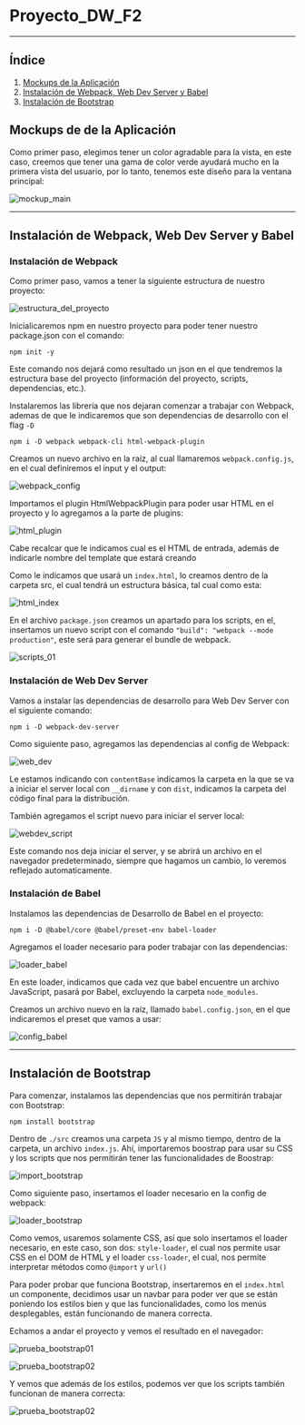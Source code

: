 # Proyecto_DW_F2

---

## Índice

1. [Mockups de la Aplicación](#id1)
2. [Instalación de Webpack, Web Dev Server y Babel](#id2)
3. [Instalación de Bootstrap](#id3)

## Mockups de de la Aplicación<a name="id1"></a>

Como primer paso, elegimos tener un color agradable para la vista, en este caso, creemos que tener una gama de color verde
ayudará mucho en la primera vista del usuario, por lo tanto, tenemos este diseño para la ventana principal:

![mockup_main](./assets/mockups/main.JPG)

---

## Instalación de Webpack, Web Dev Server y Babel<a name="id2"></a>

### Instalación de Webpack

Como primer paso, vamos a tener la siguiente estructura de nuestro proyecto:

![estructura_del_proyecto](./assets/01.jpg)

Inicialicaremos npm en nuestro proyecto para poder tener nuestro package.json con el comando:

```text
npm init -y
```

Este comando nos dejará como resultado un json en el que tendremos la estructura base del proyecto
(información del proyecto, scripts, dependencias, etc.).

Instalaremos las librería que nos dejaran comenzar a trabajar con Webpack, ademas de que le indicaremos que
son dependencias de desarrollo con el flag `-D`

```text
npm i -D webpack webpack-cli html-webpack-plugin
```

Creamos un nuevo archivo en la raíz, al cual llamaremos `webpack.config.js`, en el cual definiremos el input
y el output:

![webpack_config](./assets/02.JPG)

Importamos el plugin HtmlWebpackPlugin para poder usar HTML en el proyecto y lo agregamos a la parte de plugins:

![html_plugin](./assets/03.JPG)

Cabe recalcar que le indicamos cual es el HTML de entrada, además de indicarle nombre del template que estará creando

Como le indicamos que usará un `index.html`, lo creamos dentro de la carpeta src, el cual tendrá un estructura básica,
tal cual como esta:

![html_index](./assets/04.JPG)

En el archivo `package.json` creamos un apartado para los scripts, en el, insertamos un nuevo script con el comando
`"build": "webpack --mode production"`, este será para generar el bundle de webpack.

![scripts_01](./assets/05.JPG)

### Instalación de Web Dev Server

Vamos a instalar las dependencias de desarrollo para Web Dev Server con el siguiente comando:

```text
npm i -D webpack-dev-server
```

Como siguiente paso, agregamos las dependencias al config de Webpack:

![web_dev](./assets/06.JPG)

Le estamos indicando con `contentBase` indicamos la carpeta en la que se va a iniciar el server local con `__dirname` y
con `dist`, indicamos la carpeta del código final para la distribución.

También agregamos el script nuevo para iniciar el server local:

![webdev_script](./assets/07.JPG)

Este comando nos deja iniciar el server, y se abrirá un archivo en el navegador predeterminado, siempre que hagamos un cambio,
lo veremos reflejado automaticamente.

### Instalación de Babel

Instalamos las dependencias de Desarrollo de Babel en el proyecto:

```text
npm i -D @babel/core @babel/preset-env babel-loader
```

Agregamos el loader necesario para poder trabajar con las dependencias:

![loader_babel](./assets/08.JPG)

En este loader, indicamos que cada vez que babel encuentre un archivo JavaScript, pasará por Babel, excluyendo la carpeta `node_modules`.

Creamos un archivo nuevo en la raíz, llamado `babel.config.json`, en el que indicaremos el preset que vamos a usar:

![config_babel](./assets/09.JPG)

---

## Instalación de Bootstrap<a name="id3"></a>

Para comenzar, instalamos las dependencias que nos permitirán trabajar con Bootstrap:

```text
npm install bootstrap
```

Dentro de `./src` creamos una carpeta `JS` y al mismo tiempo, dentro de la carpeta, un archivo `index.js`. Ahí, importaremos boostrap para usar
su CSS y los scripts que nos permitirán tener las funcionalidades de Boostrap:

![import_bootstrap](./assets/10.JPG)

Como siguiente paso, insertamos el loader necesario en la config de webpack:

![loader_bootstrap](./assets/11.JPG)

Como vemos, usaremos solamente CSS, así que solo insertamos el loader necesario, en este caso, son dos: `style-loader`, el cual nos
permite usar CSS en el DOM de HTML y el loader `css-loader`, el cual, nos permite interpretar métodos como `@import` y `url()`

Para poder probar que funciona Bootstrap, insertaremos en el `index.html` un componente, decidimos usar un navbar para poder ver
que se están poniendo los estilos bien y que las funcionalidades, como los menús desplegables, están funcionando de manera
correcta.

Echamos a andar el proyecto y vemos el resultado en el navegador:

![prueba_bootstrap01](./assets/12.JPG)

![prueba_bootstrap02](./assets/13.JPG)

Y vemos que además de los estilos, podemos ver que los scripts también funcionan de manera correcta:

![prueba_bootstrap02](./assets/14.JPG)
